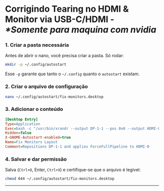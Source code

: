 # Corrigindo Tearing no HDMI & Monitor via USB-C/HDMI - _*Somente para maquina com nvidia_

### 1. Criar a pasta necessária

Antes de abrir o nano, você precisa criar a pasta. Só rodar:

```bash
mkdir -p ~/.config/autostart
```

Esse `-p` garante que tanto o `~/.config` quanto o `autostart` existam.

### 2. Criar o arquivo de configuração

```bash
nano ~/.config/autostart/fix-monitors.desktop
```

### 3. Adicionar o conteúdo

```ini
[Desktop Entry]
Type=Application
Exec=bash -c "/usr/bin/xrandr --output DP-1-1 --pos 0x0 --output HDMI-0 --mode 1920x1080 --rate 74.97 --pos 1080x447 --rotate normal && /usr/bin/nvidia-settings --assign CurrentMetaMode='DP-1-1: nvidia-auto-select +0+0, HDMI-0: 1920x1080_75 +1080+447 { ForceCompositionPipeline=On, ForceFullCompositionPipeline=On }'"
Hidden=false
X-GNOME-Autostart-enabled=true
Name=Fix Monitors Layout
Comment=Repositions DP-1-1 and applies ForceFullPipeline to HDMI-0
```

### 4. Salvar e dar permissão

Salva (`Ctrl+O`, Enter, `Ctrl+X`) e certifique-se que o arquivo é legível:

```bash
chmod 644 ~/.config/autostart/fix-monitors.desktop
```

---
